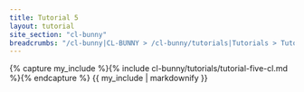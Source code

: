 ```yaml
---
title: Tutorial 5
layout: tutorial
site_section: "cl-bunny"
breadcrumbs: "/cl-bunny|CL-BUNNY > /cl-bunny/tutorials|Tutorials > Tutorial 5"
---
```


{% capture my_include %}{% include cl-bunny/tutorials/tutorial-five-cl.md %}{% endcapture %}
{{ my_include | markdownify }}
